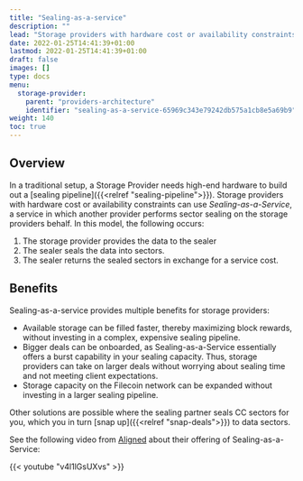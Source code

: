 ```yaml
---
title: "Sealing-as-a-service"
description: ""
lead: "Storage providers with hardware cost or availability constraints can use _Sealing-as-a-service_, in which another provider performs sector sealing on the storage providers behalf. This page describes how sealing-as-a-service works, and the benefits to storage providers."
date: 2022-01-25T14:41:39+01:00
lastmod: 2022-01-25T14:41:39+01:00
draft: false
images: []
type: docs
menu:
  storage-provider:
    parent: "providers-architecture"
    identifier: "sealing-as-a-service-65969c343e79242db575a1cb8e5a69b9"
weight: 140
toc: true
---
```


## Overview

In a traditional setup, a Storage Provider needs high-end hardware to build out a [sealing pipeline]({{<relref "sealing-pipeline">}}). Storage providers with hardware cost or availability constraints can use _Sealing-as-a-Service_, a service in which another provider performs sector sealing on the storage providers behalf. In this model, the following occurs:

1. The storage provider provides the data to the sealer
1. The sealer seals the data into sectors.
1. The sealer returns the sealed sectors in exchange for a service cost.

## Benefits

Sealing-as-a-service provides multiple benefits for storage providers:

- Available storage can be filled faster, thereby maximizing block rewards, without investing in a complex, expensive sealing pipeline.
- Bigger deals can be onboarded, as Sealing-as-a-Service essentially offers a burst capability in your sealing capacity. Thus, storage providers can take on larger deals without worrying about sealing time and not meeting client expectations.
- Storage capacity on the Filecoin network can be expanded without investing in a larger sealing pipeline.

Other solutions are possible where the sealing partner seals CC sectors for you, which you in turn [snap up]({{<relref "snap-deals">}}) to data sectors.

See the following video from [Aligned](https://aligned.co/sealing-as-a-service) about their offering of Sealing-as-a-Service:

{{< youtube "v4l1lGsUXvs" >}}

